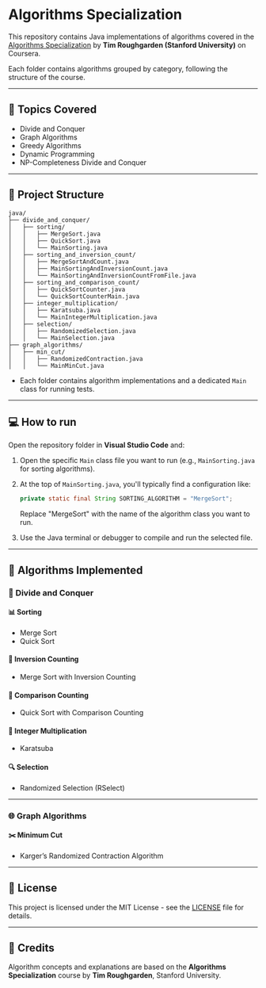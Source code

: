 # Algorithms Specialization

This repository contains Java implementations of algorithms covered in the [Algorithms Specialization](https://www.coursera.org/specializations/algorithms) by **Tim Roughgarden (Stanford University)** on Coursera.

Each folder contains algorithms grouped by category, following the structure of the course.

---

## 📘 Topics Covered

- Divide and Conquer
- Graph Algorithms
- Greedy Algorithms
- Dynamic Programming
- NP-Completeness
Divide and Conquer

---

## 📁 Project Structure

```
java/
├── divide_and_conquer/
│   ├── sorting/
│   │   ├── MergeSort.java
│   │   ├── QuickSort.java
│   │   └── MainSorting.java
│   ├── sorting_and_inversion_count/
│   │   ├── MergeSortAndCount.java
│   │   ├── MainSortingAndInversionCount.java
│   │   └── MainSortingAndInversionCountFromFile.java
│   ├── sorting_and_comparison_count/
│   │   ├── QuickSortCounter.java
│   │   └── QuickSortCounterMain.java
│   ├── integer_multiplication/
│   │   ├── Karatsuba.java
│   │   └── MainIntegerMultiplication.java
│   ├── selection/
│   │   ├── RandomizedSelection.java
│   │   └── MainSelection.java
├── graph_algorithms/
│   ├── min_cut/
│   │   ├── RandomizedContraction.java
│   │   └── MainMinCut.java

```


- Each folder contains algorithm implementations and a dedicated `Main` class for running tests.

---

## 💻 How to run

Open the repository folder in **Visual Studio Code** and:

1. Open the specific `Main` class file you want to run (e.g., `MainSorting.java` for sorting algorithms).
2. At the top of `MainSorting.java`, you'll typically find a configuration like:

   ```java
   private static final String SORTING_ALGORITHM = "MergeSort";
   ```

   Replace "MergeSort" with the name of the algorithm class you want to run.

4. Use the Java terminal or debugger to compile and run the selected file.

---

## 📖 Algorithms Implemented

### 🧠 Divide and Conquer

#### 📊 Sorting
- Merge Sort
- Quick Sort

#### 🔄 Inversion Counting
- Merge Sort with Inversion Counting

#### 🔄 Comparison Counting
- Quick Sort with Comparison Counting

#### 🧮 Integer Multiplication
- Karatsuba  

#### 🔍 Selection
- Randomized Selection (RSelect)

---

### 🌐 Graph Algorithms

#### ✂️ Minimum Cut
- Karger’s Randomized Contraction Algorithm

---

## 📜 License

This project is licensed under the MIT License - see the [LICENSE](LICENSE) file for details.

---

## 🙏 Credits

Algorithm concepts and explanations are based on the **Algorithms Specialization** course by **Tim Roughgarden**, Stanford University.

